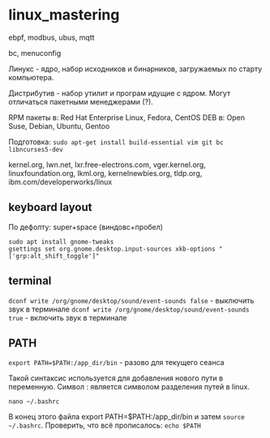 # linux_mastering

ebpf, modbus, ubus, mqtt

bc, menuconfig

Линукс - ядро, набор исходников и бинарников, загружаемых по старту компьютера.

Дистрибутив - набор утилит и програм идущие с ядром. Могут отличаться пакетными менеджерами (?).

RPM пакеты в: Red Hat Enterprise Linux, Fedora, CentOS
DEB        в: Open Suse, Debian, Ubuntu, Gentoo

Подготовка: `sudo apt-get install build-essential vim git bc libncurses5-dev`

kernel.org, lwn.net, lxr.free-electrons.com, vger.kernel.org, linuxfoundation.org, lkml.org, kernelnewbies.org, tldp.org, ibm.com/developerworks/linux


## keyboard layout

По дефолту: super+space (виндовс+пробел)

```
sudo apt install gnome-tweaks
gsettings set org.gnome.desktop.input-sources xkb-options "['grp:alt_shift_toggle']"
```

## terminal

`dconf write /org/gnome/desktop/sound/event-sounds false` - выключить звук в терминале
`dconf write /org/gnome/desktop/sound/event-sounds true` - включить звук в терминале

## PATH
 
`export PATH=$PATH:/app_dir/bin` - разово для текущего сеанса

Такой синтаксис используется для добавления нового пути в переменную. Символ : является символом разделения путей в linux.

`nano ~/.bashrc`

В конец этого файла export PATH=$PATH:/app_dir/bin и затем `source ~/.bashrc`. Проверить, что всё прописалось: `echo $PATH`